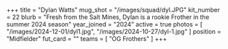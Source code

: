 +++
title = "Dylan Watts"
mug_shot = "/images/squad/dyl.JPG"
kit_number = 22
blurb = "Fresh from the Salt Mines, Dylan is a rookie Frother in the summer 2024 season"
year_joined = "2024"
active = true
photos = [
  "/images/2024-12-01/dyl1.jpg",
  "/images/2024-10-27/dyl-1.jpg"
]
position = "Midfielder"
fut_card = ""
teams = [ "OG Frothers" ]
+++

